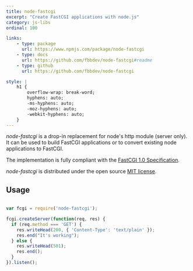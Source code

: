 ```yaml
---
title: node-fastcgi
excerpt: "Create FastCGI applications with node.js"
category: js-libs
ordinal: 100

links:
    - type: package
      url: https://www.npmjs.com/package/node-fastcgi
    - type: docs
      url: https://github.com/fbbdev/node-fastcgi#readme
    - type: github
      url: https://github.com/fbbdev/node-fastcgi

style: |
    h1 {
        overflow-wrap: break-word;
        hyphens: auto;
        -ms-hyphens: auto;
        -moz-hyphens: auto;
        -webkit-hyphens: auto;
    }
---
```


_node-fastcgi_ is a drop-in replacement for node's http module (server only).
It can be used to build FastCGI applications or to convert existing node
applications to FastCGI.

The implementation is fully compliant with the [FastCGI 1.0 Specification](https://fast-cgi.github.io/spec).

_node-fastcgi_ is distributed under the open source [MIT license](https://github.com/fbbdev/node-fastcgi/blob/master/LICENSE).

## Usage

```javascript

var fcgi = require('node-fastcgi');

fcgi.createServer(function(req, res) {
  if (req.method === 'GET') {
    res.writeHead(200, { 'Content-Type': 'text/plain' });
    res.end("It's working");
  } else {
    res.writeHead(501);
    res.end();
  }
}).listen();
```
